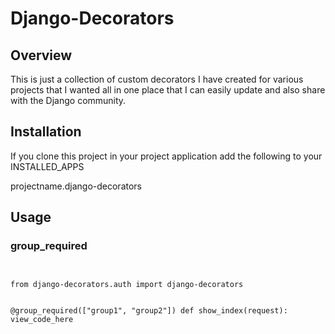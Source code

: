 # Django-Decorators

## Overview

This is just a collection of custom decorators I have created for various projects that I wanted all in
one place that I can easily update and also share with the Django community.

## Installation

If you clone this project in your project application add the following to your INSTALLED_APPS

projectname.django-decorators

## Usage

### group_required

<code>
<pre>from django-decorators.auth import django-decorators

@group_required(["group1", "group2"])
def show_index(request):
    view_code_here</code></pre>
